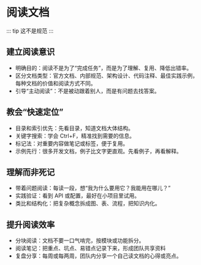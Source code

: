 # 阅读文档

::: tip
这不是规范
:::

## 建立阅读意识

- 明确目的：阅读不是为了“完成任务”，而是为了理解、复用、降低出错率。
- 区分文档类型：官方文档、内部规范、架构设计、代码注释、最佳实践示例，每种文档的价值和阅读方式不同。
- 引导“主动阅读”：不是被动跟着别人，而是有问题去找答案。

## 教会“快速定位”

- 目录和索引优先：先看目录，知道文档大体结构。
- 关键字搜索：学会 Ctrl+F，精准找到需要的信息。
- 标记法：对重要内容做笔记或标签，便于复用。
- 示例先行：很多开发文档，例子比文字更直观。先看例子，再看解释。

## 理解而非死记

- 带着问题阅读：每读一段，想“我为什么要用它？我能用在哪儿？”
- 实践验证：看到 API 或配置，最好在小项目里试用。
- 类比和结构化：把复杂概念拆成图、表、流程，把知识内化。

## 提升阅读效率

- 分块阅读：文档不要一口气啃完，按模块或功能拆分。
- 阅读笔记：把重点、坑点、易错点记录下来，形成团队共享资料
- 复盘分享：每周或每两周，团队内分享一个自己读文档的心得或亮点。



